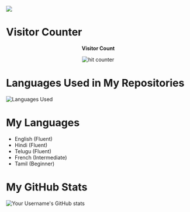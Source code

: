 [<img src="https://img.shields.io/badge/linkedin-%230077B5.svg?&style=for-the-badge&logo=linkedin&logoColor=white" />](https://www.linkedin.com/in/gautam-varma-datla-38580a218/)


# Visitor Counter
<div align="center">
 <p><strong>Visitor Count</strong></p>
 <img src="https://profile-counter.glitch.me/gautamvarmadatla/count.svg" alt="hit counter" align="center">
</div>

# Languages Used in My Repositories
![Languages Used](https://github-readme-stats.vercel.app/api/top-langs/?username=gautamvarmadatla&langs_count=10&layout=compact&theme=dark&hide=html,css)

# My Languages
* English (Fluent)
* Hindi (Fluent)
* Telugu (Fluent)
* French (Intermediate)
* Tamil (Beginner)

# My GitHub Stats
![Your Username's GitHub stats](https://github-readme-stats.vercel.app/api?username=gautamvarmadatla&count_private=true&show_icons=true&theme=dark)





